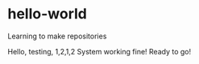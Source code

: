 # hello-world
Learning to make repositories

Hello, testing, 1,2,1,2
System working fine!
Ready to go!

